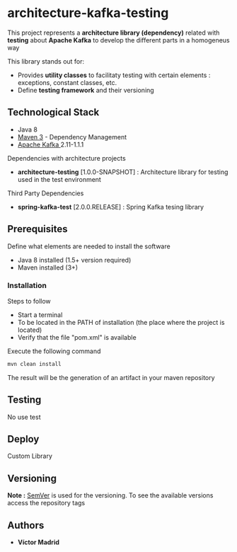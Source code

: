 # architecture-kafka-testing

This project represents a **architecture library (dependency)** related with **testing** about **Apache Kafka** to develop the different parts in a homogeneus way

This library stands out for:

* Provides **utility classes** to facilitaty testing with certain elements : exceptions, constant classes, etc. 
* Define **testing framework** and their versioning

## Technological Stack

* Java 8
* [Maven 3](https://maven.apache.org/) - Dependency Management
* [Apache Kafka ](https://kafka.apache.org/) 2.11-1.1.1


Dependencies with architecture projects

* **architecture-testing** [1.0.0-SNAPSHOT] : Architecture library for testing used in the test environment

Third Party Dependencies
 
* **spring-kafka-test** [2.0.0.RELEASE] : Spring Kafka tesing library


## Prerequisites

Define what elements are needed to install the software

* Java 8 installed (1.5+ version required)
* Maven installed  (3+)


### Installation

Steps to follow 

* Start a terminal
* To be located in the PATH of installation (the place where the project is located)
* Verify that the file "pom.xml" is available

Execute the following command

```bash
mvn clean install
```

The result will be the generation of an artifact in your maven repository

## Testing

No use test

## Deploy

Custom Library

## Versioning

**Note :** [SemVer](http://semver.org/) is used for the versioning. 
To see the available versions access the repository tags

## Authors

* **Víctor Madrid**
